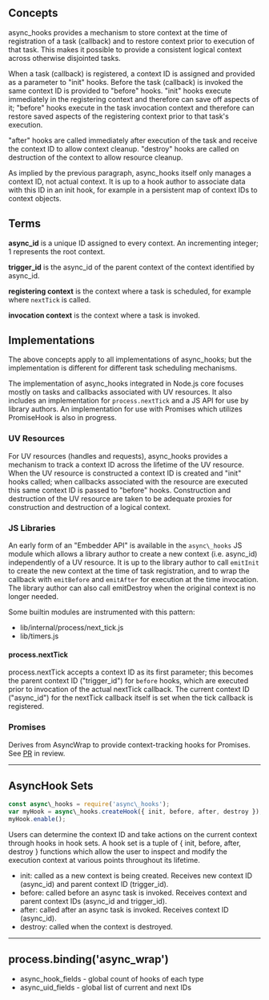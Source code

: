 ## Concepts

async\_hooks provides a mechanism to store context at the time of registration of a task (callback) and to restore context prior to execution of that task. This makes it possible to provide a consistent logical context across otherwise disjointed tasks.

When a task (callback) is registered, a context ID is assigned and provided as a parameter to "init" hooks. Before the task (callback) is invoked the same context ID is provided to "before" hooks. "init" hooks execute immediately in the registering context and therefore can save off aspects of it; "before" hooks execute in the task invocation context and therefore can restore saved aspects of the registering context prior to that task's execution.

"after" hooks are called immediately after execution of the task and receive the context ID to allow context cleanup. "destroy" hooks are called on destruction of the context to allow resource cleanup.

As implied by the previous paragraph, async\_hooks itself only manages a context ID, not actual context. It is up to a hook author to associate data with this ID in an init hook, for example in a persistent map of context IDs to context objects.

## Terms

**async\_id** is a unique ID assigned to every context. An incrementing integer; 1 represents the root context.

**trigger\_id** is the async\_id of the parent context of the context identified by async\_id.

**registering context** is the context where a task is scheduled, for example where `nextTick` is called.

**invocation context** is the context where a task is invoked.

## Implementations

The above concepts apply to all implementations of async\_hooks; but the implementation is different for different task scheduling mechanisms.

The implementation of async\_hooks integrated in Node.js core focuses mostly on tasks and callbacks associated with UV resources. It also includes an implementation for `process.nextTick` and a JS API for use by library authors. An implementation for use with Promises which utilizes PromiseHook is also in progress.

### UV Resources

For UV resources (handles and requests), async\_hooks provides a mechanism to track a context ID across the lifetime of the UV resource. When the UV resource is constructed a context ID is created and "init" hooks called; when callbacks associated with the resource are executed this same context ID is passed to "before" hooks. Construction and destruction of the UV resource are taken to be adequate proxies for construction and destruction of a logical context.

### JS Libraries

An early form of an "Embedder API" is available in the `async\_hooks` JS module which allows a library author to create a new context (i.e. async\_id) independently of a UV resource. It is up to the library author to call `emitInit` to create the new context at the time of task registration, and to wrap the callback with `emitBefore` and `emitAfter` for execution at the time invocation. The library author can also call emitDestroy when the original context is no longer needed.

Some builtin modules are instrumented with this pattern:

* lib/internal/process/next\_tick.js
* lib/timers.js

#### process.nextTick

process.nextTick accepts a context ID as its first parameter; this becomes the parent context ID ("trigger\_id") for `before` hooks, which are executed prior to invocation of the actual nextTick callback. The current context ID ("async\_id") for the nextTick callback itself is set when the tick callback is registered.

### Promises

Derives from AsyncWrap to provide context-tracking hooks for Promises. See [PR][] in review.

[PR]: https://github.com/nodejs/node/pull/13000

---

## AsyncHook Sets

```js
const async\_hooks = require('async\_hooks');
var myHook = async\_hooks.createHook({ init, before, after, destroy });
myHook.enable();
```

Users can determine the context ID and take actions on the current context through hooks in hook sets. A hook set is a tuple of { init, before, after, destroy } functions which allow the user to inspect and modify the execution context at various points throughout its lifetime.

  * init: called as a new context is being created. Receives new context ID (async\_id) and parent context ID (trigger_id).
  * before: called before an async task is invoked. Receives context and parent context IDs (async\_id and trigger_id).
  * after: called after an async task is invoked. Receives context ID (async\_id).
  * destroy: called when the context is destroyed.

---

## process.binding('async_wrap')

* async\_hook\_fields - global count of hooks of each type
* async\_uid\_fields - global list of current and next IDs

